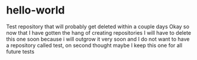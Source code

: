 # hello-world
Test repository that will probably get deleted within a couple days
Okay so now that I have gotten the hang of creating repositories I will have to delete this one soon because i will outgrow it very soon and I do not want to have a repository called test, on second thought maybe I keep this one for all future tests
